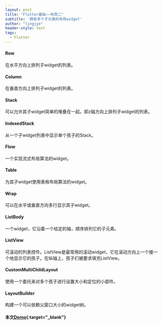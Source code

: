 ```yaml
---
layout: post
title: "Flutter基础——布局二"
subtitle: '拥有多个子元素的布局widget'
author: "lingjye"
header-style: text
tags:
  - Flutter
---
```


#### Row

在水平方向上排列子widget的列表。

#### Column

在垂直方向上排列子widget的列表。

#### Stack

可以允许其子widget简单的堆叠在一起。即z轴方向上排列子widget的列表。

#### IndexedStack

从一个子widget列表中显示单个孩子的Stack。

#### Flow

一个实现流式布局算法的widget。

#### Table

为其子widget使用表格布局算法的widget。

#### Wrap

可以在水平或垂直方向多行显示其子widget。

#### ListBody

一个widget，它沿着一个给定的轴，顺序排列它的子元素。

#### ListView

可滚动的列表控件。ListView是最常用的滚动widget，它在滚动方向上一个接一个地显示它的孩子。在纵轴上，孩子们被要求填充ListView。

#### CustomMultiChildLayout

使用一个委托来对多个孩子进行设置大小和定位的小部件。

#### LayoutBuilder

构建一个可以依赖父窗口大小的widget树。

#### 本文[Demo](https://github.com/lingjye/Flutter-Learning/tree/master/helloworld){:target="_blank"}